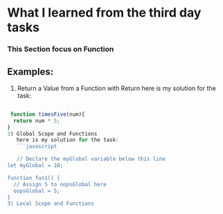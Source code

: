 # What I learned from the third day tasks
### This Section focus on Function 
## Examples:
1) Return a Value from a Function with Return
here is my solution for the task:
```javascript

 function timesFive(num){
  return num * 5;
}
3) Global Scope and Functions
   here is my solution for the task:
   ```javascript

   // Declare the myGlobal variable below this line
let myGlobal = 10;

function fun1() {
  // Assign 5 to oopsGlobal here
  oopsGlobal = 5;
}
3) Local Scope and Functions
